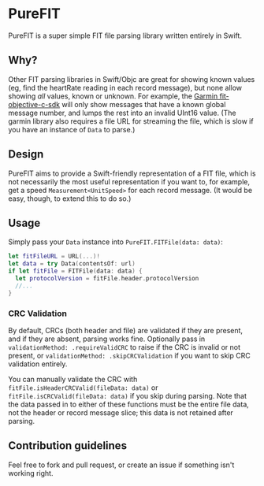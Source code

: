 # PureFIT

PureFIT is a super simple FIT file parsing library written entirely in Swift.

## Why?

Other FIT parsing libraries in Swift/Objc are great for showing known values (eg, find the heartRate reading in each record message),
but none allow showing _all_ values, known or unknown. For example, the [Garmin fit-objective-c-sdk](https://github.com/garmin/fit-objective-c-sdk)
will only show messages that have a known global message number, and lumps the rest into an invalid UInt16 value.
(The garmin library also requires a file URL for streaming the file, which is slow if you have an instance of `Data` to parse.)

## Design

PureFIT aims to provide a Swift-friendly representation of a FIT file, which is not necessarily the most useful representation
if you want to, for example, get a speed `Measurement<UnitSpeed>` for each record message.
(It would be easy, though, to extend this to do so.)

## Usage

Simply pass your `Data` instance into `PureFIT.FITFile(data: data)`:

```swift
let fitFileURL = URL(...)!
let data = try Data(contentsOf: url)
if let fitFile = FITFile(data: data) {
  let protocolVersion = fitFile.header.protocolVersion
  //...
}
```

### CRC Validation

By default, CRCs (both header and file) are validated if they are present, and if they are absent, parsing works fine.
Optionally pass in `validationMethod: .requireValidCRC` to raise if the CRC is invalid or not present,
or `validationMethod: .skipCRCValidation` if you want to skip CRC validation entirely.

You can manually validate the CRC with `fitFile.isHeaderCRCValid(fileData: data)` or `fitFile.isCRCValid(fileData: data)` if you skip during parsing.
Note that the data passed in to either of these functions must be the entire file data, not the header or record message slice; this data is not retained after parsing.

## Contribution guidelines

Feel free to fork and pull request, or create an issue if something isn't working right.

